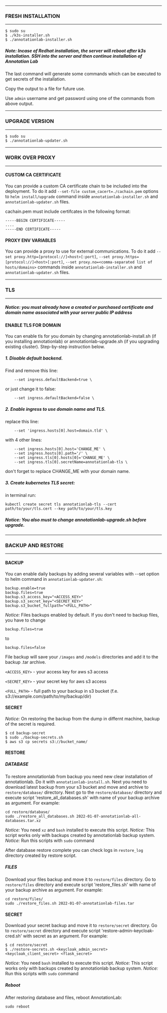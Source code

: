 **************************
### FRESH INSTALLATION ###
**************************

```
$ sudo su
$ ./k3s-installer.sh
$ ./annotationlab-installer.sh
```
##### Note: Incase of Redhat installation, the server will reboot after k3s installation. SSH into the server and then continue installation of Annotation Lab #####

The last command will generate some commands which can be executed to get secrets of the installation.

Copy the output to a file for future use.

Use `admin` username and get password using one of the commands from above output.


***********************
### UPGRADE VERSION ###
***********************
```
$ sudo su
$ ./annotationlab-updater.sh
```

***********************
### WORK OVER PROXY ###
***********************

#### CUSTOM CA CERTIFICATE ####

You can provide a custom CA certificate chain to be included into the deployment. To do it add `--set-file custom_cacert=./cachain.pem` options to
`helm install/upgrade` command inside `annotationlab-installer.sh` and `annotationlab-updater.sh` files.

cachain.pem must include certifcates in the following format:
```
-----BEGIN CERTIFICATE-----
....
-----END CERTIFICATE-----
```

#### PROXY ENV VARIABLES ####

You can provide a proxy to use for external communications. To do it add `--set proxy.http=[protocol://]<host>[:port]`, `--set proxy.https=[protocol://]<host>[:port]`, `--set proxy.no=<comma-separated list of hosts/domains>` commands inside `annotationlab-installer.sh` and `annotationlab-updater.sh` files.

******************
### TLS ###
******************

##### Notice: you must already have a created or purchased certificate and domain name associated with your server public IP address #####

#### ENABLE TLS FOR DOMAIN ####

You can enable tls for you domain by changing annotationlab-install.sh (if you installing annotationlab) or annotationlab-upgrade.sh (if you upgrading existing cluster). Step-by-step instruction below.

##### 1. Disable default backend. #####
Find and remove this line:
```
    --set ingress.defaultBackend=true \
```
or just change it to false:
```
    --set ingress.defaultBackend=false \
```

##### 2. Enable ingress to use domain name and TLS. #####
replace this line:
```
    --set 'ingress.hosts[0].host=domain.tld' \
```
with 4 other lines:
```
    --set ingress.hosts[0].host='CHANGE_ME' \
    --set ingress.hosts[0].path='/' \
    --set ingress.tls[0].hosts[0]='CHANGE_ME' \
    --set ingress.tls[0].secretName=annotationlab-tls \
```
don't forget to replace CHANGE_ME with your domain name.

##### 3. Create kubernetes TLS secret: #####
in terminal run:
```
kubectl create secret tls annotationlab-tls --cert path/to/your/tls.cert --key path/to/your/tls.key
```

##### Notice: You also must to change annotationlab-upgrade.sh before upgrade. #####

**************************
### BACKUP AND RESTORE ###
**************************

#### BACKUP ####

You can enable daily backups by adding several variables with --set option to helm command in `annotationlab-updater.sh`:
```
backup.enable=true
backup.files=true
backup.s3_access_key="<ACCESS_KEY>"
backup.s3_secret_key="<SECRET_KEY>"
backup.s3_bucket_fullpath="<FULL_PATH>"
```

*Notice:* Files backups enabled by default. If you don't need to backup files, you have to change
```
backup.files=true
```

to

```
backup.files=false
```

File backup will save your `/images` and `/models` directories and add it to the backup .tar archive.

`<ACCESS_KEY>` - your access key for aws s3 access

`<SECRET_KEY>` - your secret key for aws s3 access

`<FULL_PATH>` - full path to your backup in s3 bucket (f.e. s3://example.com/path/to/my/backup/dir)

#### SECRET ####
*Notice:* On restoring the backup from the dump in differnt machine, backup of the secret is required.
```
$ cd backup-secret
$ sudo ./backup-secrets.sh
$ aws s3 cp secrets s3://bucket_name/
```

#### RESTORE ####

##### DATABASE #####
To restore annotationlab from backup you need new clear installation of annotationlab. Do it with `annotationlab-install.sh`.
Next you need to download latest backup from your s3 bucket and move and archive to `restore/database/` directory. 
Next go to the `restore/database/` directory and execute script 'restore_all_databases.sh' with name of your backup archive as argument. For example:

```
cd restore/database/
sudo ./restore_all_databases.sh 2022-01-07-annotationlab-all-databases.tar.xz
```

*Notice:* You need `xz` and `bash` installed to execute this script.
*Notice:* This script works only with backups created by annotationlab backup system.
*Notice:* Run this scripts with `sudo` command

After database restore complete you can check logs in `restore_log` directory created by restore script.

##### FILES #####

Download your files backup and move it to `restore/files` directory. Go to `restore/files` directory and execute script 'restore_files.sh' with name of your backup archive as argument. For example:
```
cd restore/files/
sudo ./restore_files.sh 2022-01-07-annotationlab-files.tar
```
#### SECRET ####

Download your secret backup and move it to `restore/secret` directory. Go to `restore/secret` directory and execute script 'restore-admin-keycloak-cred.sh' with secret as an argument. For example:
```
$ cd restore/secret
$ ./restore-secrets.sh <keycloak_admin_secret> <keycloak_client_secret> <flask_secret>
```
*Notice:* You need `bash` installed to execute this script.
*Notice:* This script works only with backups created by annotationlab backup system.
*Notice:* Run this scripts with `sudo` command

##### Reboot #####
After restoring database and files, reboot AnnotationLab:
```
sudo reboot
```


